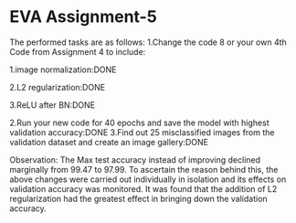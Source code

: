 # EVA Assignment-5
The performed tasks are as follows:
1.Change the code 8 or your own 4th Code from Assignment 4 to include:

  1.image normalization:DONE
  
  2.L2 regularization:DONE
  
  3.ReLU after BN:DONE
  
2.Run your new code for 40 epochs and save the model with highest validation accuracy:DONE
3.Find out 25 misclassified images from the validation dataset and create an image gallery:DONE

Observation: The Max test accuracy instead of improving declined marginally from 99.47 to 97.99. To ascertain the reason behind this, the above changes were carried out individually in isolation and its effects on validation accuracy was monitored. It was found that the addition of L2 regularization had the greatest effect in bringing down the validation accuracy.
